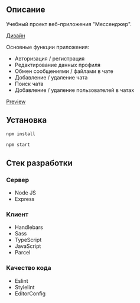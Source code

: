 ## Описание

Учебный проект веб-приложения "Мессенджер".

[Дизайн](https://www.figma.com/file/jF5fFFzgGOxQeB4CmKWTiE/Chat_external_link?node-id=0%3A1)

Основные функции приложения:

- Авторизация / регистрация
- Редактирование данных профиля
- Обмен сообщениями / файлами в чате
- Добавление / удаление чата
- Поиск чата
- Добавление / удаление пользователей в чатах

[Preview](https://profound-semifreddo-123ee2.netlify.app/)

## Установка

```sh
npm install
```

```sh
npm start
```

## Стек разработки

### Сервер

- Node JS
- Express

### Клиент 

- Handlebars
- Sass
- TypeScript
- JavaScript
- Parcel

### Качество кода

- Eslint
- Stylelint
- EditorConfig